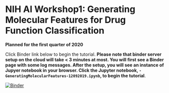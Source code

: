 # NIH AI Workshop1: Generating Molecular Features for Drug Function Classification  
**Planned for the first quarter of 2020**

Click Binder link below to begin the tutorial. **Please note that binder server setup on the cloud will take < 3 minutes at most. You will first see a Binder page with some log messages. After the setup, you will see an instance of Jupyer notebook in your browser. Click the Jupyter notebook, ```-GeneratingMolecularFeatures-12092019.ipynb```, to begin the tutorial**.

[![Binder](https://mybinder.org/badge_logo.svg)](https://mybinder.org/v2/gh/ravichas/SRWkshp1/master)
